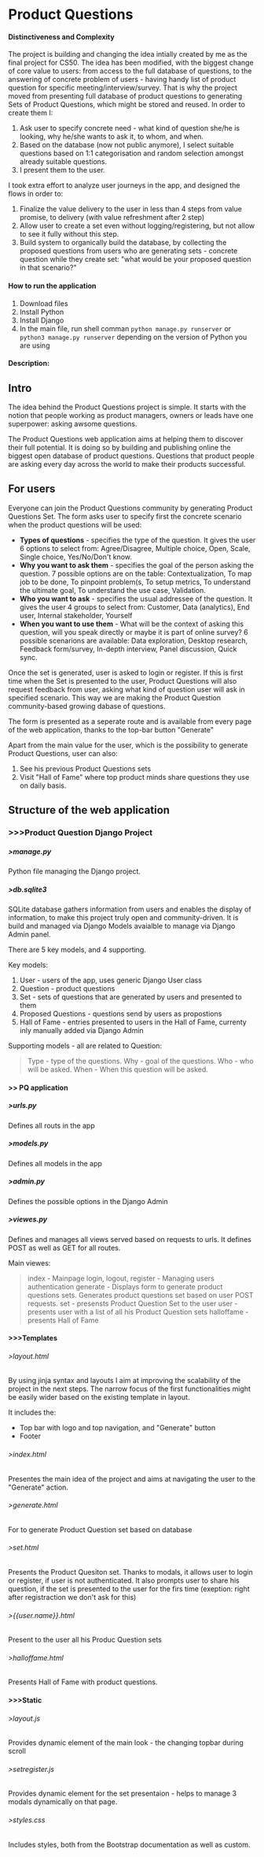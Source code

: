 # Product Questions

#### Distinctiveness and Complexity
The project is building and changing the idea intially created by me as the final project for CS50. The idea has been modified, with the biggest change of core value to users: from access to the full database of questions, to the answering of concrete problem of users - having handy list of product question for specific meeting/interview/survey. That is why the project moved from presenting full database of product questions to generating Sets of Product Questions, which might be stored and reused. In order to create them I:
1. Ask user to specify concrete need - what kind of question she/he is looking, why he/she wants to ask it, to whom, and when.
2. Based on the database (now not public anymore), I select suitable questions based on 1:1 categorisation and random selection amongst already suitable questions. 
3. I present them to the user.

I took extra effort to analyze user journeys in the app, and designed the flows in order to:
1. Finalize the value delivery to the user in less than 4 steps from value promise, to delivery (with value refreshment after 2 step)
2. Allow user to create a set even without logging/registering, but not allow to see it fully without this step. 
3. Build system to organically build the database, by collecting the proposed questions from users who are generating sets - concrete question while they create set: "what would be your proposed question in that scenario?"




#### How to run the application 
1. Download files 
2. Install Python 
3. Install Django 
4. In the main file, run shell comman ```python manage.py runserver``` or ```python3 manage.py runserver``` depending on the version of Python you are using 

#### Description:

## Intro

The idea behind the Product Questions project is simple. It starts with the notion that people working as product managers, owners or leads have one superpower: asking awsome questions.

The Product Questions web application aims at helping them to discover their full potential. It is doing so by building and publishing online the biggest open database of product questions. Questions that product people are asking every day across the world to make their products successful.

## For users

Everyone can join the Product Questions community by generating Product Questions Set. The form asks user to specify first the concrete scenario when the product questions will be used:

- **Types of questions** - specifies the type of the question. It gives the user 6 options to select from: Agree/Disagree, Multiple choice, Open, Scale, Single choice, Yes/No/Don't know.
- **Why you want to ask them** - specifies the goal of the person asking the question. 7 possible options are on the table: Contextualization, To map job to be done, To pinpoint problem(s, To setup metrics, To understand the ultimate goal, To understand the use case, Validation. 
- **Who you want to ask** - specifies the usual addressee of the question. It gives the user 4 groups to select from:  Customer, Data (analytics), End user, Internal stakeholder, Yourself
- **When you want to use them** - What will be the context of asking this question, will you speak directly or maybe it is part of online survey? 6 possible scenarions are available: Data exploration, Desktop research, Feedback form/survey, In-depth interview, Panel discussion, Quick sync.

Once the set is generated, user is asked to login or register. If this is first time when the Set is presented to the user, Product Questions will also request feedback from user, asking what kind of question user will ask in specified scenario. This way we are making the Product Question community-based growing dabase of questions.

The form is presented as a seperate route and is available from every page of the web application, thanks to the top-bar button "Generate"

Apart from the main value for the user, which is the possibility to generate Product Questions, user can also: 

1. See his previous Product Questions sets
2. Visit "Hall of Fame" where top product minds share questions they use on daily basis. 


## Structure of the web application

### >>>Product Question Django Project

##### >manage.py
Python file managing the Django project. 

##### >db.sqlite3
SQLite database gathers information from users and enables the display of information, to make this project truly open and community-driven. It is build and managed via Django Models avaialble to manage via Django Admin panel. 

There are 5 key models, and 4 supporting. 

Key models:
1. User - users of the app, uses generic Django User class 
2. Question - product questions 
3. Set - sets of questions that are generated by users and presented to them 
4. Proposed Questions - questions send by users as propostions
5. Hall of Fame - entries presented to users in the Hall of Fame, currenty inly manually added via Django Admin

Supporting models - all are related to Question:
> Type - type of the questions.
> Why - goal of the questions. 
> Who - who will be asked.
> When - When this question will be asked.

#### >> PQ application 

##### >urls.py 
Defines all routs in the app 

##### >models.py 
Defines all models in the app 

##### >admin.py 
Defines the possible options in the Django Admin 

##### >viewes.py 
Defines and manages all views served based on requests to urls. It defines POST as well as GET for all routes.

Main viewes: 
> index - Mainpage 
> login, logout, register - Managing users authentication 
> generate - Displays form to generate product questions sets. Generates product questions set based on user POST requests. 
> set - presensts Product Question Set to the user 
> user - presents user with a list of all his Product Question sets
> halloffame - presents Hall of Fame 


#### >>>Templates

###### >layout.html
By using jinja syntax and layouts I aim at improving the scalability of the project in the next steps. The narrow focus of the first functionalities might be easily wider based on the existing template in layout.

It includes the:
- Top bar with logo and top navigation, and "Generate" button
- Footer

###### >index.html
Presentes the main idea of the project and aims at navigating the user to the "Generate" action. 

###### >generate.html
For to generate Product Question set based on database 

###### >set.html
Presents the Product Quesiton set. Thanks to modals, it allows user to login or register, if user is not authenticated. It also prompts user to share his question, if the set is presented to the user for the firs time (exeption: right after registraction we don't ask for this)

###### >{{user.name}}.html
Present to the user all his Produc Question sets 

###### >halloffame.html
Presents Hall of Fame with product questions.

#### >>>Static
###### >layout.js
Provides dynamic element of the main look - the changing topbar during scroll 

###### >setregister.js
Provides dynamic element for the set presentaion - helps to manage 3 modals dynamically on that page.

###### >styles.css
Includes styles, both from the Bootstrap documentation as well as custom.


